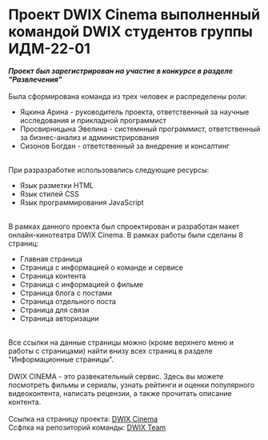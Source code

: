 # Проект DWIX Cinema выполненный командой DWIX студентов группы ИДМ-22-01 <br>
<b><i>Проект был зарегистрирован на участие в конкурсе в разделе "Развлечения"</b></i>
<br><br>
Была сформирована команда из трех человек и распределены роли:
<ul>
  <li>Яцкина Арина - руководитель проекта, ответственный за научные исследования и прикладной программист</li>
  <li>Просвирницына Эвелина - системнный программист, ответственный за бизнес-анализ и администрирования</li>
  <li>Сизонов Богдан - ответственный за внедрение и консалтинг</li>
 </ul>
<br>
При разразработке использовались следующие ресурсы:
<ul>
  <li>Язык разметки HTML</li>
  <li>Язык стилей CSS</li>
  <li>Язык программирования JavaScript</li>
 </ul>
<br>
В рамках данного проекта был спроектирован и разработан макет онлайн-кинотеатра DWIX Cinema. В рамках работы были сделаны 8 страниц: 
<ul>
  <li>Главная страница</li>
  <li>Страница с информацией о команде и сервисе</li>
  <li>Страница контента</li>
  <li>Страница с информацией о фильме</li>
  <li>Страница блога с постами</li>
  <li>Страница отдельного поста</li>
  <li>Страница для связи</li>
  <li>Страница авторизации</li>
 </ul>
<br>
Все ссылки на данные страницы можно (кроме верхнего меню и работы с страницами) найти внизу всех страниц в разделе "Информационные страницы".
<br><br>
DWIX CINEMA - это развекательный сервис. Здесь вы можете посмотреть фильмы и сериалы,  узнать рейтинги и оценки популярного видеоконтента, написать рецензии, а также прочитать описание контента.
<br><br>
Ссылка на страницу проекта: <a href="https://y-arina.github.io/">DWIX Cinema</a><br>
Ссфлка на репозиторий команды: <a href="https://github.com/Y-Arina/dwix"> DWIX Team</a><br>
